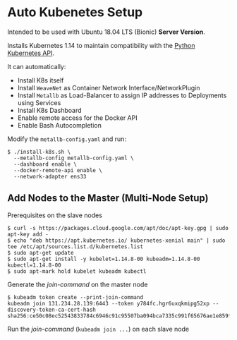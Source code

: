 # Auto Kubenetes Setup

Intended to be used with Ubuntu 18.04 LTS (Bionic) **Server Version**.

Installs Kubernetes 1.14 to maintain compatibility with the [Python Kubernetes API](https://github.com/kubernetes-client/python).

It can automatically:
* Install K8s itself
* Install ``WeaveNet`` as Container Network Interface/NetworkPlugin
* Install ``Metallb`` as Load-Balancer to assign IP addresses to Deployments using Services
* Install K8s Dashboard
* Enable remote access for the Docker API
* Enable Bash Autocompletion

Modify the ``metallb-config.yaml`` and run:
```
$ ./install-k8s.sh \
  --metallb-config metallb-config.yaml \
  --dashboard enable \
  --docker-remote-api enable \
  --network-adapter ens33
```


## Add Nodes to the Master (Multi-Node Setup)

Prerequisites on the slave nodes

```
$ curl -s https://packages.cloud.google.com/apt/doc/apt-key.gpg | sudo apt-key add -
$ echo "deb https://apt.kubernetes.io/ kubernetes-xenial main" | sudo tee /etc/apt/sources.list.d/kubernetes.list
$ sudo apt-get update
$ sudo apt-get install -y kubelet=1.14.8-00 kubeadm=1.14.8-00 kubectl=1.14.8-00
$ sudo apt-mark hold kubelet kubeadm kubectl
```

Generate the *join-command* on the master node

```
$ kubeadm token create --print-join-command
kubeadm join 131.234.28.139:6443 --token y784fc.hgr6uxqkmipg52xp --discovery-token-ca-cert-hash sha256:ce50c08ec52543833784c6946c91c95507ba094bca7335c991f65676ae1e859f
```

Run the *join-command* (``kubeadm join ...``) on each slave node
